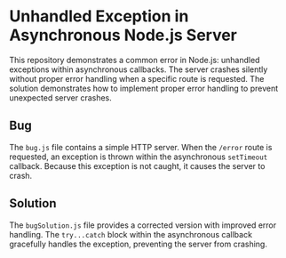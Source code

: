 # Unhandled Exception in Asynchronous Node.js Server

This repository demonstrates a common error in Node.js: unhandled exceptions within asynchronous callbacks.  The server crashes silently without proper error handling when a specific route is requested.  The solution demonstrates how to implement proper error handling to prevent unexpected server crashes.

## Bug

The `bug.js` file contains a simple HTTP server.  When the `/error` route is requested, an exception is thrown within the asynchronous `setTimeout` callback.  Because this exception is not caught, it causes the server to crash.

## Solution

The `bugSolution.js` file provides a corrected version with improved error handling.  The `try...catch` block within the asynchronous callback gracefully handles the exception, preventing the server from crashing.